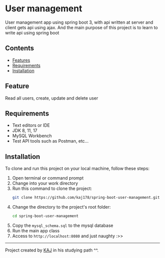 # User management

User management app using spring boot 3, with api written at server and client gets api using ajax.
And the main purpose of this project is to learn to write api using spring boot


## Contents

- [Features](#feature)
- [Requirements](#requirements)
- [Installation](#installation)


## Feature

Read all users, create, update and delete user


## Requirements
- Text editors or IDE
- JDK 8, 11, 17
- MySQL Workbench
- Test API tools such as Postman, etc...

## Installation

To clone and run this project on your local machine, follow these steps:
1. Open terminal or command prompt
2. Change into your work directory
3. Run this command to clone the project: 
    ```bash
    git clone https://github.com/kaj178/spring-boot-user-management.git
4. Change the directory to the project's root folder:
    ```bash
    cd spring-boot-user-management   
5. Copy the `mysql_schema.sql` to the mysql database
6. Run the main app class
7. Access to `http://localhost:8080` and just naughty :>>

---

Project created by [KAJ](https://github.com/kaj178) in his studying path ^^.
